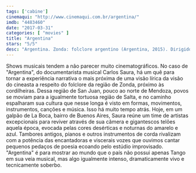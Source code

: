 ```yaml
---
tags: ['cabine']
cinemaqui: "http://www.cinemaqui.com.br/argentina/"
imdb: "4483460"
date: "2017-03-31"
categories: [ "movies" ]
title: "Argentina"
stars: "5/5"
desc: "Argentina. Zonda: folclore argentino (Argentina, 2015). Dirigido por Carlos Saura. Escrito por Carlos Saura. Com Pedro Aznar, Juan Falú, Marian Farías Gómez, Gabo Ferro, Liliana Herrero, Jairo, Luciana Jury, Horacio Lavandera, Luis Salinas."
---
```

Shows musicais tendem a não parecer muito cinematográficos. No caso de "Argentina", do documentarista musical Carlos Saura, há um quê para tornar a experiência narrativa o mais próxima de uma visão lírica da visão do cineasta a respeito do folclore da região de Zonda, próximo às cordilheiras. Dessa região de San Juan, pouco ao norte de Mendoza, povos se moviam para a igualmente tortuosa região de Salta, e no caminho espalharam sua cultura que nesse longa é visto em formas, movimentos, instrumentos, canções e música. Isso há muito tempo atrás. Hoje, em um galpão de La Boca, bairro de Buenos Aires, Saura reúne um time de artistas excepcionais para reviver através de sua câmera e gigantescos telões aquela época, evocada pelas cores desérticas e noturnas do amarelo e azul. Tambores antigos, pianos e outros instrumentos de corda rivalizam com a potência das encantadoras e viscerais vozes que ouvimos cantar pequenos pedaços de poesia ecoando pelo estúdio improvisado. "Argentina" é para mostrar ao mundo que o país não possui apenas Tango em sua veia musical, mas algo igualmente intenso, dramaticamente vivo e tecnicamente soberbo.
